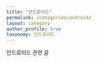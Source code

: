 ```yaml
---
title: "안드로이드"
permalink: /categories/android/ 
layout: category
author_profile: true
taxonomy: 안드로이드 
---
```


안드로이드 관련 글
